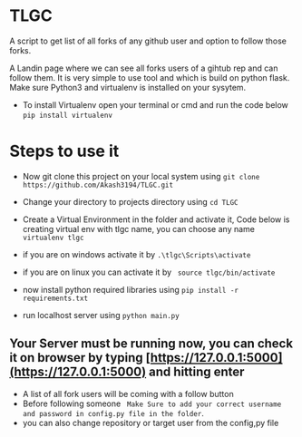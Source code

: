 # TLGC
A script to get list of all forks of any github user and option to follow those forks. 

A Landin page where we can see all forks users of a gihtub rep and can follow them. It is very simple to use tool and which is build on python flask.
Make sure Python3 and virtualenv is installed on your sysytem.

* To install Virtualenv open your terminal or cmd and run the code below
 ``` pip install virtualenv ```

# Steps to use it
* Now git clone this project on your local system using
```git clone https://github.com/Akash3194/TLGC.git```

* Change your directory to projects directory using
``` cd TLGC ```

* Create a Virtual Environment in the folder and activate it, Code below is creating virtual env with tlgc name, you can choose any name
``` virtualenv tlgc```

* if you are on windows activate it by
 ``` .\tlgc\Scripts\activate ```
 
 * if you are on linux you can activate it by
 ``` source tlgc/bin/activate```

* now install python required libraries using
``` pip install -r requirements.txt ```

* run localhost server using
``` python main.py ```

## Your Server must be running now, you can check it on browser by typing [https://127.0.0.1:5000](https://127.0.0.1:5000) and hitting enter
* A list of all fork users will be coming with a follow button
* Before following someone ``` Make Sure to add your correct username and password in config.py file in the folder```.
* you can also change repository or target user from the config,py file
